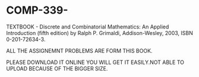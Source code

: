 # COMP-339-


TEXTBOOK - Discrete and Combinatorial Mathematics: An Applied Introduction (fifth edition) by
Ralph P. Grimaldi, Addison-Wesley, 2003, ISBN 0-201-72634-3.


ALL THE ASSIGNEMNT PROBLEMS ARE FORM THIS BOOK.
 
PLEASE DOWNLOAD IT ONLINE YOU WILL GET IT EASILY.NOT ABLE TO UPLOAD BECAUSE OF THE BIGGER SIZE.
